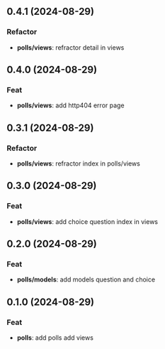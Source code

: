 ## 0.4.1 (2024-08-29)

### Refactor

- **polls/views**: refractor detail in views

## 0.4.0 (2024-08-29)

### Feat

- **polls/views**: add http404 error page

## 0.3.1 (2024-08-29)

### Refactor

- **polls/views**: refractor index in polls/views

## 0.3.0 (2024-08-29)

### Feat

- **polls/views**: add choice question index in views

## 0.2.0 (2024-08-29)

### Feat

- **polls/models**: add models question and choice

## 0.1.0 (2024-08-29)

### Feat

- **polls**: add polls add views
